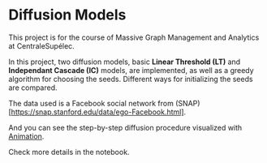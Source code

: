 # Diffusion Models

This project is for the course of Massive Graph Management and Analytics at CentraleSupélec.

In this project, two diffusion models, basic **Linear Threshold (LT)** and **Independant Cascade (IC)** models, are implemented, as well as a greedy algorithm for choosing the seeds. Different ways for initializing the seeds are compared.

The data used is a Facebook social network from (SNAP)[https://snap.stanford.edu/data/ego-Facebook.html]. 

And you can see the step-by-step diffusion procedure visualized with [Animation](https://matplotlib.org/stable/api/animation_api.html).

Check more details in the notebook.
